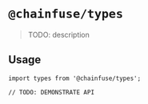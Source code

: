 # `@chainfuse/types`

> TODO: description

## Usage

```
import types from '@chainfuse/types';

// TODO: DEMONSTRATE API
```
